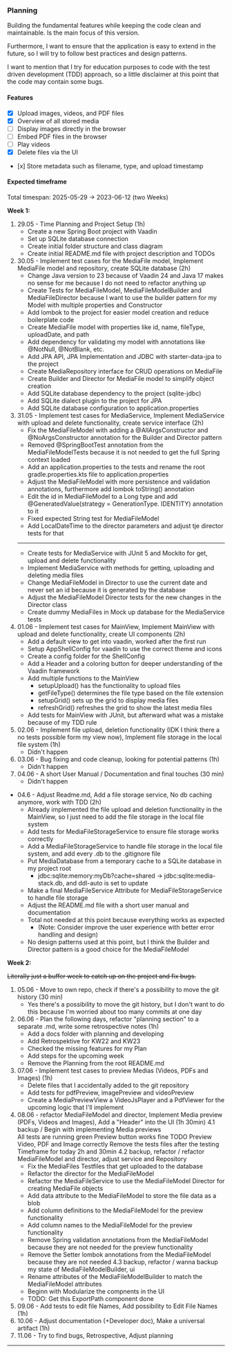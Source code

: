 ### Planning

Building the fundamental features while keeping the code clean and maintainable. Is the main focus of this version.

Furthermore, I want to ensure that the application is easy to extend in the future, so I will try to follow best practices and design patterns.

I want to mention that I try for education purposes to code with the test driven development (TDD) approach, so a little disclaimer at this point that the code may contain some bugs.

#### Features

- [x] Upload images, videos, and PDF files
- [x] Overview of all stored media
- [ ] Display images directly in the browser
- [ ] Embed PDF files in the browser
- [ ] Play videos
- [x] Delete files via the UI
- [x]️ Store metadata such as filename, type, and upload timestamp

#### Expected timeframe

Total timespan: 2025-05-29 -> 2023-06-12 (two Weeks)

**Week 1:**

1. 29.05 - Time Planning and Project Setup (1h)
    - Create a new Spring Boot project with Vaadin
    - Set up SQLite database connection
    - Create initial folder structure and class diagram
    - Create initial README.md file with project description and TODOs
2. 30.05 - Implement test cases for the MediaFile model, Implement MediaFile model and repository, create SQLite database (2h)
    - Change Java version to 23 because of Vaadin 24 and Java 17 makes no sense for me because I do not need to refactor anything up
    - Create Tests for MediaFileModel, MediaFileModelBuilder and MediaFileDirector because I want to use the builder pattern for my Model with multiple properties and Constructor
    - Add lombok to the project for easier model creation and reduce boilerplate code
    - Create MediaFile model with properties like id, name, fileType, uploadDate, and path
    - Add dependency for validating my model with annotations like @NotNull, @NotBlank, etc.
    - Add JPA API, JPA Implementation and JDBC with starter-data-jpa to the project
    - Create MediaRepository interface for CRUD operations on MediaFile
    - Create Builder and Director for MediaFile model to simplify object creation
    - Add SQLite database dependency to the project (sqlite-jdbc)
    - Add SQLite dialect plugin to the project for JPA
    - Add SQLite database configuration to application.properties
3. 31.05 - Implement test cases for MediaService, Implement MediaService with upload and delete functionality, create service interface (2h)
    - Fix the MediaFileModel with adding a @AllArgsConstructor and @NoArgsConstructor annotation for the Builder and Director pattern
    - Removed @SpringBootTest annotation from the MediaFileModelTests because it is not needed to get the full Spring context loaded
    - Add an application.properties to the tests and rename the root gradle.properties.kts file to application.properties
    - Adjust the MediaFileModel with more persistence and validation annotations, furthermore add lombok toString() annotation
    - Edit the id in MediaFileModel to a Long type and add @GeneratedValue(strategy = GenerationType. IDENTITY) annotation to it
    - Fixed expected String test for MediaFileModel
    - Add LocalDateTime to the director parameters and adjust tje director tests for that
   ---
    - Create tests for MediaService with JUnit 5 and Mockito for get, upload and delete functionality
    - Implement MediaService with methods for getting, uploading and deleting media files
    - Change MediaFileModel in Director to use the current date and never set an id because it is generated by the database
    - Adjust the MediaFileModel Director tests for the new changes in the Director class
    - Create dummy MediaFiles in Mock up database for the MediaService tests
4. 01.06 - Implement test cases for MainView, Implement MainView with upload and delete functionality, create UI components (2h)
    - Add a default view to get into vaadin, worked after the first run
    - Setup AppShellConfig for vaadin to use the correct theme and icons
    - Create a config folder for the ShellConfig
    - Add a Header and a coloring button for deeper understanding of the Vaadin framework
    - Add multiple functions to the MainView
        - setupUpload() has the functionality to upload files
        - getFileType() determines the file type based on the file extension
        - setupGrid() sets up the grid to display media files
        - refreshGrid() refreshes the grid to show the latest media files
    - Add tests for MainView with JUnit, but afterward what was a mistake because of my TDD rule
5. 02.06 - Implement file upload, deletion functionality (IDK I think there a no tests possible form my view now), Implement file storage in the local file system (1h)
    - Didn't happen
6. 03.06 - Bug fixing and code cleanup, looking for potential patterns (1h)
    - Didn't happen
7. 04.06 - A short User Manual / Documentation and final touches (30 min)
    - Didn't happen
- 04.6 - Adjust Readme.md, Add a file storage service, No db caching anymore, work with TDD (2h)
    - Already implemented the file upload and deletion functionality in the MainView, so I just need to add the file storage in the local file system
    - Add tests for MediaFileStorageService to ensure file storage works correctly
    - Add a MediaFileStorageService to handle file storage in the local file system, and add every .db to the .gitignore file
    - Put MediaDatabase from a temporary cache to a SQLite database in my project root
        - jdbc:sqlite:memory:myDb?cache=shared -> jdbc:sqlite:media-stack.db, and ddl-auto is set to update
    - Make a final MediaFileService Attribute for MediaFileStorageService to handle file storage
    - Adjust the README.md file with a short user manual and documentation
    - Total not needed at this point because everything works as expected
        - (Note: Consider improve the user experience with better error handling and design)
    - No design patterns used at this point, but I think the Builder and Director pattern is a good choice for the MediaFileModel

**Week 2:**

~~Literally just a buffer week to catch up on the project and fix bugs.~~
1. 05.06 - Move to own repo, check if there's a possibility to move the git history (30 min)
    - Yes there's a possibility to move the git history, but I don't want to do this because I'm worried about too many commits at one day
2. 06.06 - Plan the following days, refactor "planning section" to a separate .md, write some retrospective notes (1h)
    - Add a docs folder with planning and developing
    - Add Retrospektive for KW22 and KW23
    - Checked the missing features for my Plan
    - Add steps for the upcoming week
    - Remove the Planning from the root README.md
3. 07.06 - Implement test cases to preview Medias (Videos, PDFs and Images) (1h)
    - Delete files that I accidentally added to the git repository
    - Add tests for pdfPreview, imagePreview and videoPreview
    - Create a MediaPreviewView a VideoJsPlayer and a PdfViewer for the upcoming logic that I'll implement
4. 08.06 - refactor MediaFileModel and director, Implement Media preview (PDFs, Videos and Images), Add a "Header" into the UI (1h 30min)
   4.1 backup / Begin with implementing Media previews        
      All tests are running green
      Preview button works fine
      TODO
      Preview Video, PDF and Image correctly
      Remove the tests files after the testing
      Timeframe for today 2h and 30min
   4.2 backup, refactor / refactor MediaFileModel and director, adjust service and Repository
   - Fix the MediaFiles Testfiles that get uploaded to the database
   - Refactor the director for the MediaFileModel
   - Refactor the MediaFileService to use the MediaFileModel Director for creating MediaFile objects
   - Add data attribute to the MediaFileModel to store the file data as a blob
   - Add column definitions to the MediaFileModel for the preview functionality
   - Add column names to the MediaFileModel for the preview functionality
   - Remove Spring validation annotations from the MediaFileModel because they are not needed for the preview functionality
   - Remove the Setter lombok annotations from the MediaFileModel because they are not needed
   4.3 backup, refactor / wanna backup my state of MediaFileModelBuilder, ui
   - Rename attributes of the MediaFileModelBuilder to match the MediaFileModel attributes
   - Beginn with Modularize the compnents in the UI
   - TODO: Get this ExportPath component done
5. 09.06 - Add tests to edit file Names, Add possibility to Edit File Names (1h)
6. 10.06 - Adjust documentation (+Developer doc), Make a universal artifact (1h)
7. 11.06 - Try to find bugs, Retrospective, Adjust planning


---